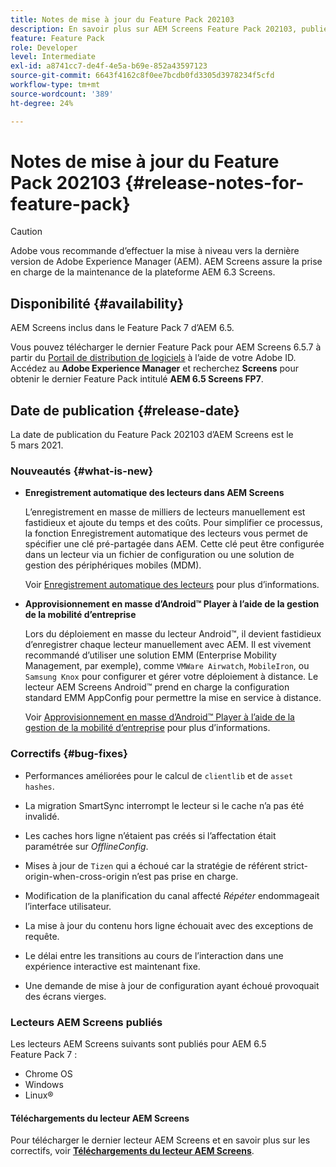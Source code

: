 ```yaml
---
title: Notes de mise à jour du Feature Pack 202103
description: En savoir plus sur AEM Screens Feature Pack 202103, publié le 5 mars 2021.
feature: Feature Pack
role: Developer
level: Intermediate
exl-id: a8741cc7-de4f-4e5a-b69e-852a43597123
source-git-commit: 6643f4162c8f0ee7bcdb0fd3305d3978234f5cfd
workflow-type: tm+mt
source-wordcount: '389'
ht-degree: 24%

---
```


# Notes de mise à jour du Feature Pack 202103 {#release-notes-for-feature-pack}

>[!CAUTION]
>Adobe vous recommande d’effectuer la mise à niveau vers la dernière version de Adobe Experience Manager (AEM). AEM Screens assure la prise en charge de la maintenance de la plateforme AEM 6.3 Screens.

## Disponibilité {#availability}

AEM Screens inclus dans le Feature Pack 7 d’AEM 6.5.

Vous pouvez télécharger le dernier Feature Pack pour AEM Screens 6.5.7 à partir du [Portail de distribution de logiciels](https://experience.adobe.com/#/downloads/content/software-distribution/en/aem.html) à l’aide de votre Adobe ID. Accédez au **Adobe Experience Manager** et recherchez **Screens** pour obtenir le dernier Feature Pack intitulé **AEM 6.5 Screens FP7**.

## Date de publication {#release-date}

La date de publication du Feature Pack 202103 d’AEM Screens est le 5 mars 2021.

### Nouveautés {#what-is-new}

* **Enregistrement automatique des lecteurs dans AEM Screens**

  L’enregistrement en masse de milliers de lecteurs manuellement est fastidieux et ajoute du temps et des coûts. Pour simplifier ce processus, la fonction Enregistrement automatique des lecteurs vous permet de spécifier une clé pré-partagée dans AEM. Cette clé peut être configurée dans un lecteur via un fichier de configuration ou une solution de gestion des périphériques mobiles (MDM).

  Voir [Enregistrement automatique des lecteurs](/help/user-guide/auto-registration-players.md) pour plus d’informations.


* **Approvisionnement en masse d’Android™ Player à l’aide de la gestion de la mobilité d’entreprise**

  Lors du déploiement en masse du lecteur Android™, il devient fastidieux d’enregistrer chaque lecteur manuellement avec AEM. Il est vivement recommandé d’utiliser une solution EMM (Enterprise Mobility Management, par exemple), comme `VMWare Airwatch`, `MobileIron`, ou `Samsung Knox` pour configurer et gérer votre déploiement à distance. Le lecteur AEM Screens Android™ prend en charge la configuration standard EMM AppConfig pour permettre la mise en service à distance.

  Voir [Approvisionnement en masse d’Android™ Player à l’aide de la gestion de la mobilité d’entreprise](/help/user-guide/implementing-android-player.md#implementation) pour plus d’informations.


### Correctifs {#bug-fixes}

* Performances améliorées pour le calcul de `clientlib` et de `asset hashes`.

* La migration SmartSync interrompt le lecteur si le cache n’a pas été invalidé.

* Les caches hors ligne n’étaient pas créés si l’affectation était paramétrée sur *OfflineConfig*.

* Mises à jour de `Tizen` qui a échoué car la stratégie de référent strict-origin-when-cross-origin n’est pas prise en charge.

* Modification de la planification du canal affecté *Répéter* endommageait l’interface utilisateur.

* La mise à jour du contenu hors ligne échouait avec des exceptions de requête.

* Le délai entre les transitions au cours de l’interaction dans une expérience interactive est maintenant fixe.

* Une demande de mise à jour de configuration ayant échoué provoquait des écrans vierges.

### Lecteurs AEM Screens publiés

Les lecteurs AEM Screens suivants sont publiés pour AEM 6.5 Feature Pack 7 :

* Chrome OS
* Windows
* Linux®

#### Téléchargements du lecteur AEM Screens

Pour télécharger le dernier lecteur AEM Screens et en savoir plus sur les correctifs, voir **[Téléchargements du lecteur AEM Screens](https://download.macromedia.com/screens/index.html)**.
